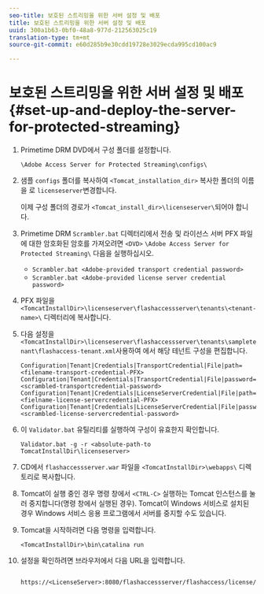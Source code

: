 ```yaml
---
seo-title: 보호된 스트리밍을 위한 서버 설정 및 배포
title: 보호된 스트리밍을 위한 서버 설정 및 배포
uuid: 300a1b63-0bf0-48a8-977d-212563025c19
translation-type: tm+mt
source-git-commit: e60d285b9e30cdd19728e3029ecda995cd100ac9

---
```



# 보호된 스트리밍을 위한 서버 설정 및 배포 {#set-up-and-deploy-the-server-for-protected-streaming}

1. Primetime DRM DVD에서 구성 폴더를 설정합니다.

   `\Adobe Access Server for Protected Streaming\configs\`
1. 샘플 `configs` 폴더를 복사하여 `<Tomcat_installation_dir>` 복사한 폴더의 이름을 로 `licenseserver`변경합니다.

   이제 구성 폴더의 경로가 `<Tomcat_install_dir>\licenseserver\`되어야 합니다.
1. Primetime DRM `Scrambler.bat` 디렉터리에서 전송 및 라이선스 서버 PFX 파일에 대한 암호화된 암호를 가져오려면 `<DVD>` `\Adobe Access Server for Protected Streaming\` 다음을 실행하십시오.

   * `Scrambler.bat <Adobe-provided transport credential password>`
   * `Scrambler.bat <Adobe-provided license server credential password>`

1. PFX 파일을 `<TomcatInstallDir>\licenseserver\flashaccessserver\tenants\<tenant-name>\` 디렉터리에 복사합니다.
1. 다음 설정을 `<TomcatInstallDir>\licenseserver\flashaccessserver\tenants\sampletenant\flashaccess-tenant.xml`사용하여 에서 해당 테넌트 구성을 편집합니다.

   ```
   Configuration|Tenant|Credentials|TransportCredential|File|path=<filename-transport-credential-PFX> 
   Configuration|Tenant|Credentials|TransportCredential|File|password=<scrambled-transportcredential-password> 
   Configuration|Tenant|Credentials|LicenseServerCredential|File|path=<fielname-license-servercredential-PFX> 
   Configuration|Tenant|Credentials|LicenseServerCredential|File|password=<scrambled-license-servercredential-password>
   ```

1. 이 `Validator.bat` 유틸리티를 실행하여 구성이 유효한지 확인합니다.

   ```
   Validator.bat -g -r <absolute-path-to TomcatInstallDir\licenseserver>
   ```

1. CD에서 `flashaccessserver.war` 파일을 `<TomcatInstallDir>\webapps\` 디렉토리로 복사합니다.
1. Tomcat이 실행 중인 경우 명령 창에서 `<CTRL-C>` 실행하는 Tomcat 인스턴스를 눌러 중지합니다(명령 창에서 실행된 경우). Tomcat이 Windows 서비스로 설치된 경우 Windows 서비스 응용 프로그램에서 서버를 중지할 수도 있습니다.
1. Tomcat을 시작하려면 다음 명령을 입력합니다.

   ```
   <TomcatInstallDir>\bin\catalina run
   ```

1. 설정을 확인하려면 브라우저에서 다음 URL을 입력합니다.

   ```
    https://<LicenseServer>:8080/flashaccessserver/flashaccess/license/v2
   ```
